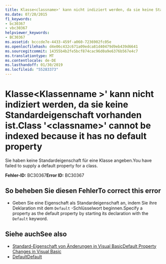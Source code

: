 ```yaml
---
title: Klasse<classname>' kann nicht indiziert werden, da sie keine Standardeigenschaft vorhanden ist.
ms.date: 07/20/2015
f1_keywords:
- bc30367
- vbc30367
helpviewer_keywords:
- BC30367
ms.assetid: bcccde7e-4433-459f-a060-7236902fc05e
ms.openlocfilehash: d4e06c432c671a09edca81d40479d9eb439d6641
ms.sourcegitcommit: 14355b4b2fe5bcf874cac96d0a9e6376b567e4c7
ms.translationtype: MT
ms.contentlocale: de-DE
ms.lasthandoff: 01/30/2019
ms.locfileid: "55283373"
---
```

# <a name="class-classname-cannot-be-indexed-because-it-has-no-default-property"></a><span data-ttu-id="f270d-102">Klasse\<Klassenname >' kann nicht indiziert werden, da sie keine Standardeigenschaft vorhanden ist.</span><span class="sxs-lookup"><span data-stu-id="f270d-102">Class '\<classname>' cannot be indexed because it has no default property</span></span>
<span data-ttu-id="f270d-103">Sie haben keine Standardeigenschaft für eine Klasse angeben.</span><span class="sxs-lookup"><span data-stu-id="f270d-103">You have failed to supply a default property for a class.</span></span>  
  
 <span data-ttu-id="f270d-104">**Fehler-ID:** BC30367</span><span class="sxs-lookup"><span data-stu-id="f270d-104">**Error ID:** BC30367</span></span>  
  
## <a name="to-correct-this-error"></a><span data-ttu-id="f270d-105">So beheben Sie diesen Fehler</span><span class="sxs-lookup"><span data-stu-id="f270d-105">To correct this error</span></span>  
  
-   <span data-ttu-id="f270d-106">Geben Sie eine Eigenschaft als Standardeigenschaft an, indem Sie ihre Deklaration mit dem `Default` -Schlüsselwort beginnen.</span><span class="sxs-lookup"><span data-stu-id="f270d-106">Specify a property as the default property by starting its declaration with the `Default` keyword.</span></span>  
  
## <a name="see-also"></a><span data-ttu-id="f270d-107">Siehe auch</span><span class="sxs-lookup"><span data-stu-id="f270d-107">See also</span></span>
- [<span data-ttu-id="f270d-108">Standard-Eigenschaft von Änderungen in Visual Basic</span><span class="sxs-lookup"><span data-stu-id="f270d-108">Default Property Changes in Visual Basic</span></span>](https://msdn.microsoft.com/library/9b8cfad7-40ac-4b83-affb-1ff781755a4c)
- [<span data-ttu-id="f270d-109">Default</span><span class="sxs-lookup"><span data-stu-id="f270d-109">Default</span></span>](../../visual-basic/language-reference/modifiers/default.md)
